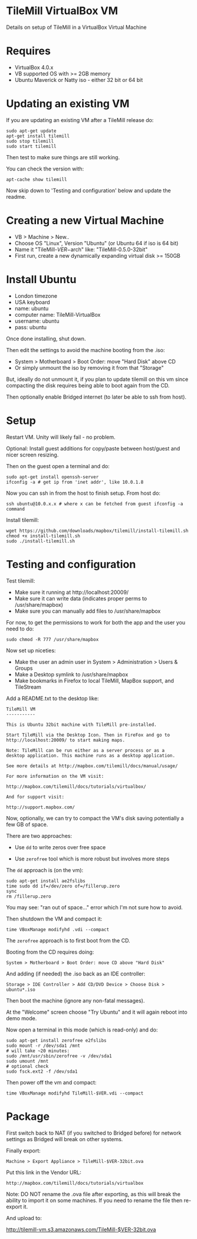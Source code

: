 # TileMill VirtualBox VM

Details on setup of TileMill in a VirtualBox Virtual Machine


# Requires

 * VirtualBox 4.0.x
 * VB supported OS with >= 2GB memory
 * Ubuntu Maverick or Natty iso - either 32 bit or 64 bit

# Updating an existing VM

If you are updating an existing VM after a TileMill release do:

    sudo apt-get update
    apt-get install tilemill
    sudo stop tilemill
    sudo start tilemill

Then test to make sure things are still working.

You can check the version with:

    apt-cache show tilemill

Now skip down to 'Testing and configuration' below and update the readme.


# Creating a new Virtual Machine

 * VB > Machine > New..
 * Choose OS "Linux", Version "Ubuntu" (or Ubuntu 64 if iso is 64 bit)
 * Name it "TileMill-$VER-$arch" like: "TileMill-0.5.0-32bit"
 * First run, create a new dynamically expanding virtual disk >=  150GB


# Install Ubuntu

 * London timezone
 * USA keyboard
 * name: ubuntu
 * computer name: TileMill-VirtualBox
 * username: ubuntu
 * pass: ubuntu

Once done installing, shut down.

Then edit the settings to avoid the machine booting from the .iso:

 * System > Motherboard > Boot Order: move "Hard Disk" above CD
 * Or simply unmount the iso by removing it from that "Storage"
 
But, ideally do not unmount it, if you plan to update tilemill on this vm
since compacting the disk requires being able to boot again from the CD.

Then optionally enable Bridged internet (to later be able to ssh from host).


# Setup

Restart VM. Unity will likely fail - no problem.

Optional: Install guest additions for copy/paste between
host/guest and nicer screen resizing.

Then on the guest open a terminal and do:

    sudo apt-get install openssh-server
    ifconfig -a # get ip from 'inet addr', like 10.0.1.8

Now you can ssh in from the host to finish setup. From host do:

    ssh ubuntu@10.0.x.x # where x can be fetched from guest ifconfig -a command

Install tilemill:

    wget https://github.com/downloads/mapbox/tilemill/install-tilemill.sh
    chmod +x install-tilemill.sh
    sudo ./install-tilemill.sh


# Testing and configuration

Test tilemill:
  
  * Make sure it running at http://localhost:20009/
  * Make sure it can write data (indicates proper perms to /usr/share/mapbox)
  * Make sure you can manually add files to /usr/share/mapbox
  
For now, to get the permissions to work for both the app and the user you need to do:

    sudo chmod -R 777 /usr/share/mapbox

  
Now set up niceties:

  * Make the user an admin user in System > Administration > Users & Groups
  * Make a Desktop symlink to /usr/share/mapbox
  * Make bookmarks in Firefox to local TileMill, MapBox support, and TileStream


Add a README.txt to the desktop like:

```
TileMill VM
-----------

This is Ubuntu 32bit machine with TileMill pre-installed.

Start TileMill via the Desktop Icon. Then in FireFox and go to http://localhost:20009/ to start making maps.

Note: TileMill can be run either as a server process or as a
desktop application. This machine runs as a desktop application.

See more details at http://mapbox.com/tilemill/docs/manual/usage/

For more information on the VM visit:

http://mapbox.com/tilemill/docs/tutorials/virtualbox/

And for support visit:

http://support.mapbox.com/    
```

Now, optionally, we can try to compact the VM's disk saving potentially a few GB of space.

There are two approaches:

 * Use `dd` to write zeros over free space

 * Use `zerofree` tool which is more robust but involves more steps

The `dd` approach is (on the vm):

    sudo apt-get install ae2fslibs
    time sudo dd if=/dev/zero of=/fillerup.zero
    sync
    rm /fillerup.zero

You may see: "ran out of space..." error which I'm not sure how to avoid.

Then shutdown the VM and compact it:

    time VBoxManage modifyhd .vdi --compact

The `zerofree` approach is to first boot from the CD.

Booting from the CD requires doing:

    System > Motherboard > Boot Order: move CD above "Hard Disk"

And adding (if needed) the .iso back as an IDE controller:

    Storage > IDE Controller > Add CD/DVD Device > Choose Disk > ubuntu*.iso

Then boot the machine (ignore any non-fatal messages).

At the "Welcome" screen choose "Try Ubuntu" and it will again reboot into demo mode.

Now open a terminal in this mode (which is read-only) and do:

    sudo apt-get install zerofree e2fslibs
    sudo mount -r /dev/sda1 /mnt
    # will take ~20 minutes:
    sudo /mnt/usr/sbin/zerofree -v /dev/sda1
    sudo umount /mnt
    # optional check
    sudo fsck.ext2 -f /dev/sda1

Then power off the vm and compact:

    time VBoxManage modifyhd TileMill-$VER.vdi --compact


# Package

First switch back to NAT (if you switched to Bridged before) for network settings
as Bridged will break on other systems.

Finally export:

    Machine > Export Appliance > TileMill-$VER-32bit.ova

Put this link in the Vendor URL:

    http://mapbox.com/tilemill/docs/tutorials/virtualbox


Note: DO NOT rename the .ova file after exporting, as this will break the ability to
import it on some machines. If you need to rename the file then re-export it.

And upload to:

 http://tilemill-vm.s3.amazonaws.com/TileMill-$VER-32bit.ova